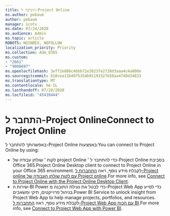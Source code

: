 ```yaml
---
title: התחבר ל-Project Online
ms.author: pebaum
author: pebaum
manager: scotv
ms.date: 07/24/2020
ms.audience: Admin
ms.topic: article
ROBOTS: NOINDEX, NOFOLLOW
localization_priority: Priority
ms.collection: Adm_O365
ms.custom:
- "2661"
- "9000697"
ms.openlocfilehash: 3eff2e886c4bbb72e3023fe2728d3aaa4c4a800e
ms.sourcegitcommit: b10cea11b4975354b91193327b58aa4740d34833
ms.translationtype: MT
ms.contentlocale: he-IL
ms.lasthandoff: 07/28/2020
ms.locfileid: "45439444"
---
```

# <a name="connect-to-project-online"></a><span data-ttu-id="4b68d-102">התחבר ל-Project Online</span><span class="sxs-lookup"><span data-stu-id="4b68d-102">Connect to Project Online</span></span>

<span data-ttu-id="4b68d-103">באפשרותך להתחבר ל-Project Online באמצעות:</span><span class="sxs-lookup"><span data-stu-id="4b68d-103">You can connect to Project Online by using:</span></span>

- <span data-ttu-id="4b68d-104">לקוח ' שולחן עבודה של project Online ' כדי להתחבר ל-Project Online בסביבת Office 365.</span><span class="sxs-lookup"><span data-stu-id="4b68d-104">Project Online Desktop client to connect to Project Online in your Office 365 environment.</span></span> <span data-ttu-id="4b68d-105">לקבלת מידע נוסף, ראה [התחברות ל-Project online עם לקוח שולחן העבודה של Project online](https://docs.microsoft.com/projectonline/connect-to-project-online-with-the-project-online-desktop-client).</span><span class="sxs-lookup"><span data-stu-id="4b68d-105">For more info, see [Connect to Project Online with the Project Online Desktop Client](https://docs.microsoft.com/projectonline/connect-to-project-online-with-the-project-online-desktop-client).</span></span>  
- <span data-ttu-id="4b68d-106">שירות ה-BI Power כדי לבטל את נעילת התובנה מ-Project Web App כדי לסייע בניהול פרוייקטים, תיקי ומשאבים.</span><span class="sxs-lookup"><span data-stu-id="4b68d-106">Power BI Service to unlock insight from Project Web App to help manage projects, portfolios, and resources.</span></span> <span data-ttu-id="4b68d-107">לקבלת מידע נוסף, ראה [התחברות ל-Project Web App עם הכוח BI](https://docs.microsoft.com/power-bi/service-connect-to-project-online).</span><span class="sxs-lookup"><span data-stu-id="4b68d-107">For more info, see [Connect to Project Web App with Power BI](https://docs.microsoft.com/power-bi/service-connect-to-project-online).</span></span>  
